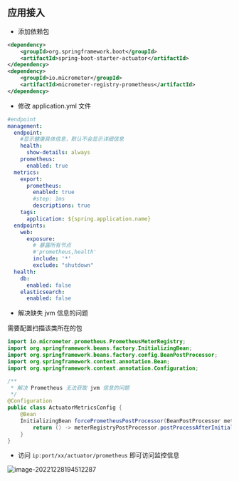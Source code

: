 ## 应用接入

- 添加依赖包

```xml
<dependency>
    <groupId>org.springframework.boot</groupId>
    <artifactId>spring-boot-starter-actuator</artifactId>
</dependency>
<dependency>
    <groupId>io.micrometer</groupId>
    <artifactId>micrometer-registry-prometheus</artifactId>
</dependency>
```

- 修改 application.yml 文件

```yml
#endpoint
management:
  endpoint:
    #显示健康具体信息，默认不会显示详细信息
    health:
      show-details: always
    prometheus:
      enabled: true
  metrics:
    export:
      prometheus:
        enabled: true
        #step: 1ms
        descriptions: true
    tags:
      application: ${spring.application.name}
  endpoints:
    web:
      exposure:
        # 暴露所有节点
        #'prometheus,health'
        include: '*'
        exclude: "shutdown"
  health:
    db:
      enabled: false
    elasticsearch:
      enabled: false
```

- 解决缺失 jvm 信息的问题

需要配置扫描该类所在的包

```java
import io.micrometer.prometheus.PrometheusMeterRegistry;
import org.springframework.beans.factory.InitializingBean;
import org.springframework.beans.factory.config.BeanPostProcessor;
import org.springframework.context.annotation.Bean;
import org.springframework.context.annotation.Configuration;

/**
 * 解决 Prometheus 无法获取 jvm 信息的问题
 */
@Configuration
public class ActuatorMetricsConfig {
    @Bean
    InitializingBean forcePrometheusPostProcessor(BeanPostProcessor meterRegistryPostProcessor, PrometheusMeterRegistry registry) {
        return () -> meterRegistryPostProcessor.postProcessAfterInitialization(registry, "");
    }
}
```

- 访问 `ip:port/xx/actuator/prometheus` 即可访问监控信息

![image-20221228194512287](https://img-note.langyastudio.com/202212281945546.png?x-oss-process=style/watermark)